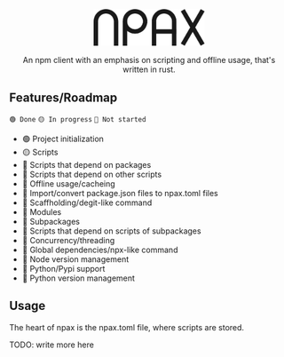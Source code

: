 <div align = center>
    <picture>
        <source
            srcset="dark.png"
            width="200"
            media="(prefers-color-scheme: dark)"
        >
        <img width="200" src="light.png">
    </picture>

An npm client with an emphasis on scripting and offline usage, that's written in rust.
</div>

## Features/Roadmap
`🟢 Done`
`🟡 In progress`
`🔴 Not started`

- 🟢 Project initialization
- 🟡 Scripts
- 🔴 Scripts that depend on packages
- 🔴 Scripts that depend on other scripts
- 🔴 Offline usage/cacheing
- 🔴 Import/convert package.json files to npax.toml files
- 🔴 Scaffholding/degit-like command
- 🔴 Modules
- 🔴 Subpackages
- 🔴 Scripts that depend on scripts of subpackages
- 🔴 Concurrency/threading
- 🔴 Global dependencies/npx-like command
- 🔴 Node version management
- 🔴 Python/Pypi support
- 🔴 Python version management

## Usage
The heart of npax is the npax.toml file, where scripts are stored.

TODO: write more here

